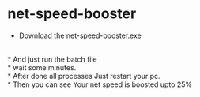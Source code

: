 # net-speed-booster

* Download the net-speed-booster.exe
<br/>
* And just run the batch file
<br>
* wait some minutes.
<br>
* After done all processes Just restart your pc.
<br>
* Then you can see Your net speed is boosted upto 25%
<br>
